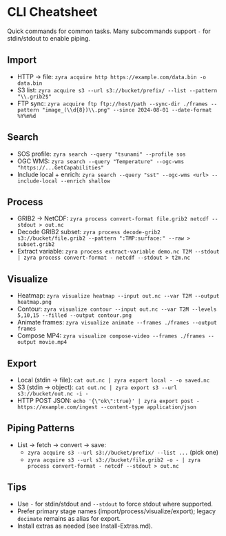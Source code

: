# CLI Cheatsheet

Quick commands for common tasks. Many subcommands support `-` for stdin/stdout to enable piping.

## Import
- HTTP → file: `zyra acquire http https://example.com/data.bin -o data.bin`
- S3 list: `zyra acquire s3 --url s3://bucket/prefix/ --list --pattern "\\.grib2$"`
- FTP sync: `zyra acquire ftp ftp://host/path --sync-dir ./frames --pattern "image_(\\d{8})\\.png" --since 2024-08-01 --date-format %Y%m%d`

## Search
- SOS profile: `zyra search --query "tsunami" --profile sos`
- OGC WMS: `zyra search --query "Temperature" --ogc-wms "https://...GetCapabilities"`
- Include local + enrich: `zyra search --query "sst" --ogc-wms <url> --include-local --enrich shallow`

## Process
- GRIB2 → NetCDF: `zyra process convert-format file.grib2 netcdf --stdout > out.nc`
- Decode GRIB2 subset: `zyra process decode-grib2 s3://bucket/file.grib2 --pattern ":TMP:surface:" --raw > subset.grib2`
- Extract variable: `zyra process extract-variable demo.nc T2M --stdout | zyra process convert-format - netcdf --stdout > t2m.nc`

## Visualize
- Heatmap: `zyra visualize heatmap --input out.nc --var T2M --output heatmap.png`
- Contour: `zyra visualize contour --input out.nc --var T2M --levels 5,10,15 --filled --output contour.png`
- Animate frames: `zyra visualize animate --frames ./frames --output frames`
- Compose MP4: `zyra visualize compose-video --frames ./frames --output movie.mp4`

## Export
- Local (stdin → file): `cat out.nc | zyra export local - -o saved.nc`
- S3 (stdin → object): `cat out.nc | zyra export s3 --url s3://bucket/out.nc -i -`
- HTTP POST JSON: `echo '{\"ok\":true}' | zyra export post - https://example.com/ingest --content-type application/json`

## Piping Patterns
- List → fetch → convert → save:
  - `zyra acquire s3 --url s3://bucket/prefix/ --list ...` (pick one)
  - `zyra acquire s3 --url s3://bucket/file.grib2 -o - | zyra process convert-format - netcdf --stdout > out.nc`

## Tips
- Use `-` for stdin/stdout and `--stdout` to force stdout where supported.
- Prefer primary stage names (import/process/visualize/export); legacy `decimate` remains as alias for export.
- Install extras as needed (see Install-Extras.md).
